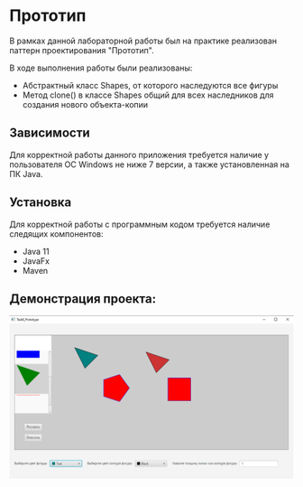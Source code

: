 # Прототип
В рамках данной лабораторной работы был на практике реализован паттерн проектирования "Прототип".

В ходе выполнения работы были реализованы:
- Абстрактный класс Shapes, от которого наследуются все фигуры
- Метод clone() в классе Shapes общий для всех наследников для создания нового объекта-копии

## Зависимости
Для корректной работы данного приложения требуется наличие у пользователя ОС Windows не ниже 7 версии, а также установленная на ПК Java.

## Установка
Для корректной работы с программным кодом требуется наличие следящих компонентов:
- Java 11
- JavaFx
- Maven


## Демонстрация проекта:
![ОКНО ПРОГРАММЫ](https://github.com/Sergej-G/Prototype/blob/master/Prototype/1.PNG)
